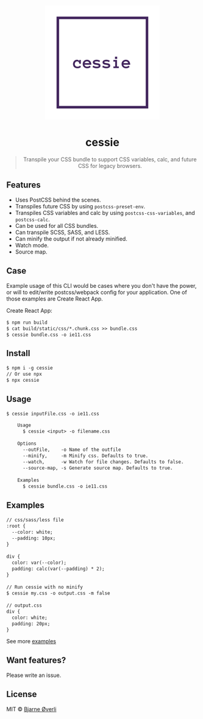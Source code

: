 <br>

<p align="center">
  <a href="https://github.com/bjarneo/cessie">
    <img src="https://github.com/bjarneo/cessie/blob/master/logo.png?raw=true" alt="cessie logo" />
  </a>
</p>

<h1 align="center">cessie</h1>

<blockquote align="center">Transpile your CSS bundle to support CSS variables, calc, and future CSS for legacy browsers.</blockquote>

## Features

- Uses PostCSS behind the scenes.
- Transpiles future CSS by using `postcss-preset-env`.
- Transpiles CSS variables and calc by using `postcss-css-variables`, and `postcss-calc`.
- Can be used for all CSS bundles.
- Can transpile SCSS, SASS, and LESS.
- Can minify the output if not already minified.
- Watch mode.
- Source map.


## Case

Example usage of this CLI would be cases where you don't have the power, or will to edit/write postcss/webpack config for your application. One of those examples are Create React App.

Create React App:
```
$ npm run build
$ cat build/static/css/*.chunk.css >> bundle.css
$ cessie bundle.css -o ie11.css
```


## Install

```
$ npm i -g cessie
// Or use npx
$ npx cessie
```


## Usage

```
$ cessie inputFile.css -o ie11.css
```

```
    Usage
      $ cessie <input> -o filename.css

    Options
      --outFile,    -o Name of the outfile
      --minify,     -m Minify css. Defaults to true.
      --watch,      -w Watch for file changes. Defaults to false.
      --source-map, -s Generate source map. Defaults to true.

    Examples
      $ cessie bundle.css -o ie11.css
```


## Examples
```
// css/sass/less file
:root {
  --color: white;
  --padding: 10px;
}

div {
  color: var(--color);
  padding: calc(var(--padding) * 2);
}

// Run cessie with no minify
$ cessie my.css -o output.css -m false

// output.css
div {
  color: white;
  padding: 20px;
}
```

See more [examples](https://github.com/bjarneo/cessie/blob/master/EXAMPLES.md)


## Want features?

Please write an issue.


## License

MIT © [Bjarne Øverli](https://oeverli.win)
